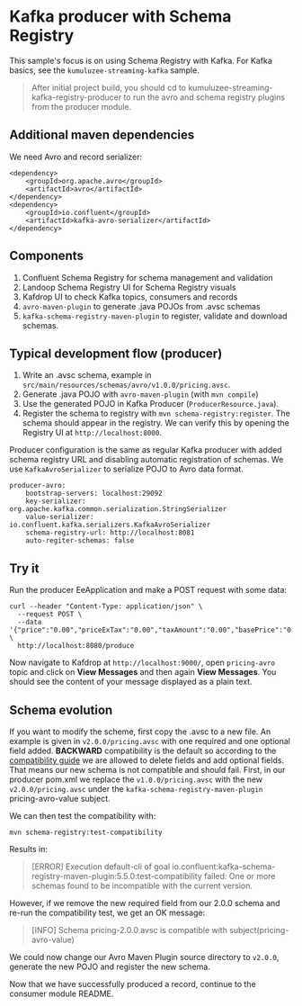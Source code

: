 # Kafka producer with Schema Registry

This sample's focus is on using Schema Registry with Kafka. For Kafka basics, see the `kumuluzee-streaming-kafka` sample.

> After initial project build, you should cd to kumuluzee-streaming-kafka-registry-producer to run the avro and schema registry plugins from the producer module.

## Additional maven dependencies
We need Avro and record serializer:
```
<dependency>
    <groupId>org.apache.avro</groupId>
    <artifactId>avro</artifactId>
</dependency>
<dependency>
    <groupId>io.confluent</groupId>
    <artifactId>kafka-avro-serializer</artifactId>
</dependency>
```

## Components
1. Confluent Schema Registry for schema management and validation
2. Landoop Schema Registry UI for Schema Registry visuals
3. Kafdrop UI to check Kafka topics, consumers and records
4. `avro-maven-plugin` to generate .java POJOs from .avsc schemas
5. `kafka-schema-registry-maven-plugin` to register, validate and download schemas.

## Typical development flow (producer)
1. Write an .avsc schema, example in `src/main/resources/schemas/avro/v1.0.0/pricing.avsc`.
2. Generate .java POJO with `avro-maven-plugin` (with `mvn compile`)
3. Use the generated POJO in Kafka Producer (`ProducerResource.java`).
4. Register the schema to registry with `mvn schema-registry:register`. The schema should appear in the registry. We can verify this by opening the Registry UI at `http://localhost:8000`.

Producer configuration is the same as regular Kafka producer with added schema registry URL and disabling automatic registration of schemas. We use `KafkaAvroSerializer` to serialize POJO to Avro data format.
```
producer-avro:
    bootstrap-servers: localhost:29092
    key-serializer: org.apache.kafka.common.serialization.StringSerializer
    value-serializer: io.confluent.kafka.serializers.KafkaAvroSerializer
    schema-registry-url: http://localhost:8081
    auto-regiter-schemas: false
```

## Try it
Run the producer EeApplication and make a POST request with some data:
```
curl --header "Content-Type: application/json" \
  --request POST \
  --data '{"price":"0.00","priceExTax":"0.00","taxAmount":"0.00","basePrice":"0.00","priceAmount":"0.00","description":"Desc"}' \
  http://localhost:8080/produce
```
Now navigate to Kafdrop at `http://localhost:9000/`, open `pricing-avro` topic and click on __View Messages__ and then again __View Messages__. You should see the content of your message displayed as a plain text.

## Schema evolution
If you want to modify the scheme, first copy the .avsc to a new file. An example is given in `v2.0.0/pricing.avsc` with one required and one optional field added. __BACKWARD__ compatibility is the default so according to the [compatibility guide](https://docs.confluent.io/current/schema-registry/avro.html) we are allowed to delete fields and add optional fields. That means our new schema is not compatible and should fail. 
First, in our producer pom.xml we replace the `v1.0.0/pricing.avsc` with the new `v2.0.0/pricing.avsc` under the `kafka-schema-registry-maven-plugin` pricing-avro-value subject.

We can then test the compatibility with:
```
mvn schema-registry:test-compatibility
```
Results in:
> [ERROR] Execution default-cli of goal io.confluent:kafka-schema-registry-maven-plugin:5.5.0:test-compatibility failed: One or more schemas found to be incompatible with the current version.

However, if we remove the new required field from our 2.0.0 schema and re-run the compatibility test, we get an OK message:
> [INFO] Schema pricing-2.0.0.avsc is compatible with subject(pricing-avro-value)

We could now change our Avro Maven Plugin source directory to `v2.0.0`, generate the new POJO and register the new schema.

Now that we have successfully produced a record, continue to the consumer module README.